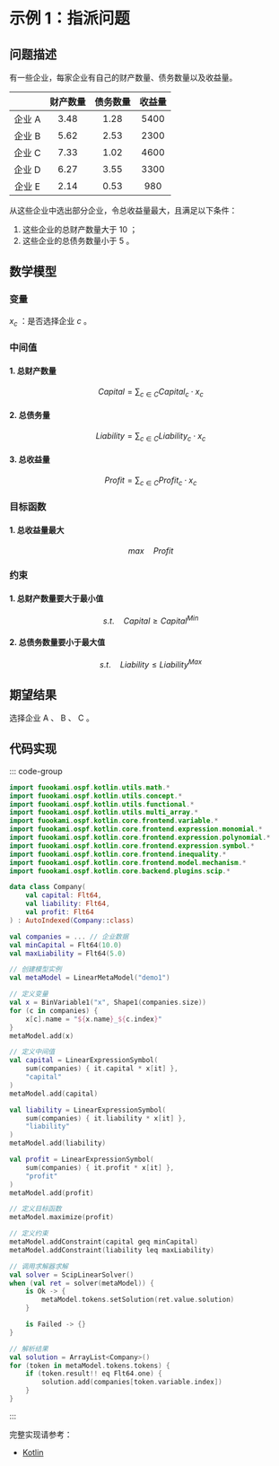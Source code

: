 # 示例 1：指派问题

## 问题描述

有一些企业，每家企业有自己的财产数量、债务数量以及收益量。

|        | 财产数量 | 债务数量 | 收益量 |
| :----: | :------: | :------: | :----: |
| 企业 A |  $3.48$  |  $1.28$  | $5400$ |
| 企业 B |  $5.62$  |  $2.53$  | $2300$ |
| 企业 C |  $7.33$  |  $1.02$  | $4600$ |
| 企业 D |  $6.27$  |  $3.55$  | $3300$ |
| 企业 E |  $2.14$  |  $0.53$  | $980$  |

从这些企业中选出部分企业，令总收益量最大，且满足以下条件：

1. 这些企业的总财产数量大于 $10$ ；
2. 这些企业的总债务数量小于 $5$ 。

## 数学模型

### 变量

$x_{c}$ ：是否选择企业 $c$ 。

### 中间值

#### 1. 总财产数量

$$
Capital = \sum_{c \in C} Capital_{c} \cdot x_{c}
$$

#### 2. 总债务量

$$
Liability = \sum_{c \in C} Liability_{c} \cdot x_{c}
$$

#### 3. 总收益量

$$
Profit = \sum_{c \in C} Profit_{c} \cdot x_{c}
$$

### 目标函数

#### 1. 总收益量最大

$$
max \quad Profit
$$

### 约束

#### 1. 总财产数量要大于最小值

$$
s.t. \quad Capital \geq Capital^{Min}
$$

#### 2. 总债务数量要小于最大值

$$
s.t. \quad Liability \leq Liability^{Max}
$$

## 期望结果

选择企业 A 、 B 、 C 。

## 代码实现

::: code-group

```kotlin
import fuookami.ospf.kotlin.utils.math.*
import fuookami.ospf.kotlin.utils.concept.*
import fuookami.ospf.kotlin.utils.functional.*
import fuookami.ospf.kotlin.utils.multi_array.*
import fuookami.ospf.kotlin.core.frontend.variable.*
import fuookami.ospf.kotlin.core.frontend.expression.monomial.*
import fuookami.ospf.kotlin.core.frontend.expression.polynomial.*
import fuookami.ospf.kotlin.core.frontend.expression.symbol.*
import fuookami.ospf.kotlin.core.frontend.inequality.*
import fuookami.ospf.kotlin.core.frontend.model.mechanism.*
import fuookami.ospf.kotlin.core.backend.plugins.scip.*

data class Company(
    val capital: Flt64,
    val liability: Flt64,
    val profit: Flt64
) : AutoIndexed(Company::class)

val companies = ... // 企业数据
val minCapital = Flt64(10.0)
val maxLiability = Flt64(5.0)

// 创建模型实例
val metaModel = LinearMetaModel("demo1")

// 定义变量
val x = BinVariable1("x", Shape1(companies.size))
for (c in companies) {
    x[c].name = "${x.name}_${c.index}"
}
metaModel.add(x)

// 定义中间值
val capital = LinearExpressionSymbol(
    sum(companies) { it.capital * x[it] }, 
    "capital"
)
metaModel.add(capital)

val liability = LinearExpressionSymbol(
    sum(companies) { it.liability * x[it] }, 
    "liability"
)
metaModel.add(liability)

val profit = LinearExpressionSymbol(
    sum(companies) { it.profit * x[it] }, 
    "profit"
)
metaModel.add(profit)

// 定义目标函数
metaModel.maximize(profit)

// 定义约束
metaModel.addConstraint(capital geq minCapital)
metaModel.addConstraint(liability leq maxLiability)

// 调用求解器求解
val solver = ScipLinearSolver()
when (val ret = solver(metaModel)) {
    is Ok -> {
        metaModel.tokens.setSolution(ret.value.solution)
    }

    is Failed -> {}
}

// 解析结果
val solution = ArrayList<Company>()
for (token in metaModel.tokens.tokens) {
    if (token.result!! eq Flt64.one) {
        solution.add(companies[token.variable.index])
    }
}
```

:::

完整实现请参考：

- [Kotlin](https://github.com/fuookami/ospf/blob/main/examples/ospf-kotlin-example/src/main/fuookami/ospf/kotlin/example/core_demo/Demo1.kt)
